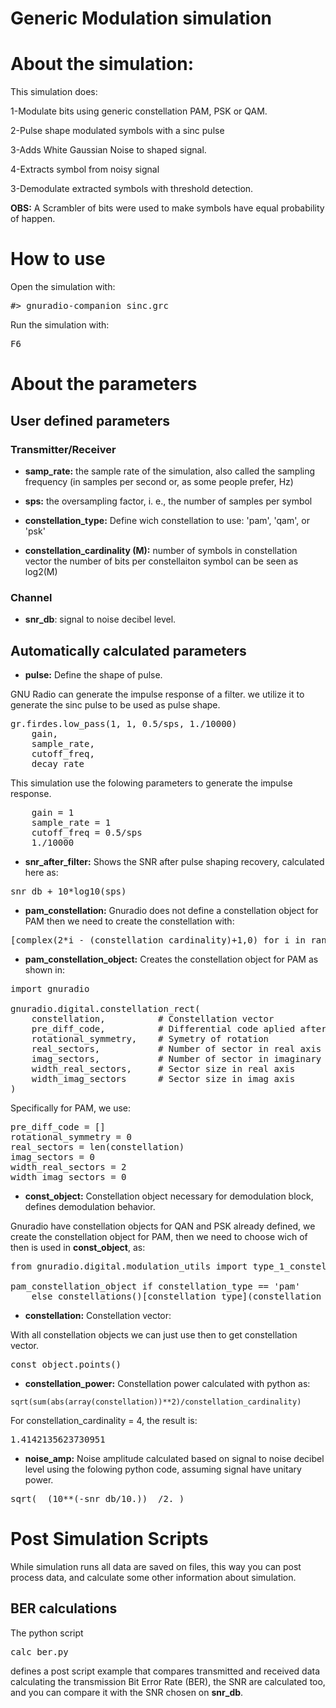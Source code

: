 # Generic Modulation simulation

# About the simulation:
This simulation does:

1-Modulate bits using generic constellation PAM, PSK or QAM.

2-Pulse shape modulated symbols with a sinc pulse

3-Adds White Gaussian Noise to shaped signal.

4-Extracts symbol from noisy signal

3-Demodulate extracted symbols with threshold detection.

**OBS:** A Scrambler of bits were used to make symbols have equal probability
of happen.

# How to use

Open the simulation with:

<pre>#> gnuradio-companion sinc.grc</pre>

Run the simulation with:

<pre>F6</pre>

# About the parameters

## User defined parameters

### Transmitter/Receiver

* **samp_rate:** the sample rate of the simulation, also called the sampling frequency (in samples per second or, as some people prefer, Hz)

* **sps:** the oversampling factor, i. e., the number of samples per symbol

* **constellation_type:** Define wich constellation to use: 'pam', 'qam', or 'psk'

* **constellation_cardinality (M):**  number of symbols in constellation vector
the number of bits per constellaiton symbol can be seen as log2(M)

### Channel

* **snr_db**: signal to noise decibel level.

## Automatically calculated parameters

* **pulse:** Define the shape of pulse.

GNU Radio can generate the impulse response of a filter.
we utilize it to generate the sinc pulse to be used as pulse shape.

<pre>
gr.firdes.low_pass(1, 1, 0.5/sps, 1./10000)
    gain,
    sample_rate,
    cutoff_freq,
    decay_rate
</pre>

This simulation use the folowing parameters to generate the impulse
response.

<pre>
    gain = 1
    sample_rate = 1
    cutoff_freq = 0.5/sps
    1./10000
</pre>

* **snr_after_filter:** Shows the SNR after pulse shaping recovery,
calculated here as:

<pre>snr_db + 10*log10(sps)</pre>

* **pam_constellation:** Gnuradio does not define a constellation object for PAM
then we need to create the constellation with:

<pre>
[complex(2*i - (constellation_cardinality)+1,0) for i in range(constellation_cardinality)] 
</pre>

* **pam_constellation_object:** Creates the constellation object for PAM
as shown in:

<pre>
import gnuradio

gnuradio.digital.constellation_rect(
    constellation,          # Constellation vector
    pre_diff_code,          # Differential code aplied after demodulation
    rotational_symmetry,    # Symetry of rotation
    real_sectors,           # Number of sector in real axis
    imag_sectors,           # Number of sector in imaginary axis
    width_real_sectors,     # Sector size in real axis
    width_imag_sectors      # Sector size in imag axis
)
</pre>

Specifically for PAM, we use:

<pre>
pre_diff_code = []
rotational_symmetry = 0
real_sectors = len(constellation)
imag_sectors = 0
width_real_sectors = 2
width_imag_sectors = 0
</pre>

* **const_object:** Constellation object necessary for demodulation block, 
defines demodulation behavior.

Gnuradio have constellation objects for QAN and PSK already defined,
we create the constellation object for PAM, then we need to choose
wich of then is used in **const_object**, as:

<pre>
from gnuradio.digital.modulation_utils import type_1_constellations as constellations

pam_constellation_object if constellation_type == 'pam' 
    else constellations()[constellation_type](constellation_cardinality)
</pre>

* **constellation:** Constellation vector:

With all constellation objects we can just use then to get constellation vector.

<pre>
const_object.points()
</pre>


* **constellation_power:** Constellation power calculated with python as:

<pre><code>sqrt(sum(abs(array(constellation))**2)/constellation_cardinality)</code></pre>

For constellation_cardinality = 4, the result is:

<pre>1.4142135623730951</pre>

* **noise_amp:** Noise amplitude calculated based on signal to noise decibel level
using the folowing python code, assuming signal have unitary power.

<pre>sqrt(  (10**(-snr_db/10.))  /2. )</pre>

# Post Simulation Scripts

While simulation runs all data are saved on files, this way
you can post process data, and calculate some other information
about simulation.

## BER calculations

The python script <pre>calc_ber.py</pre> defines a post script example that
compares transmitted and received data calculating the transmission Bit Error
Rate (BER), the SNR are calculated too, and you can compare it with the 
SNR chosen on **snr_db**.

